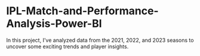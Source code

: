 # IPL-Match-and-Performance-Analysis-Power-BI
In this project, I've analyzed data from the 2021, 2022, and 2023 seasons to uncover some exciting trends and player insights.
